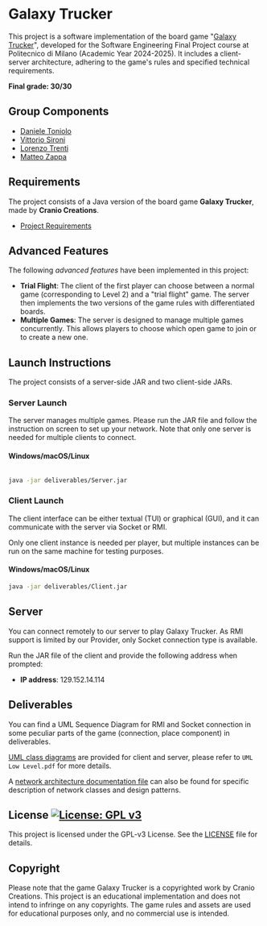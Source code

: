 # Galaxy Trucker

This project is a software implementation of the board game "[Galaxy Trucker](https://www.craniocreations.it/prodotto/galaxy-trucker)", developed for the Software Engineering Final Project course at Politecnico di Milano (Academic Year 2024-2025). It includes a client-server architecture, adhering to the game's rules and specified technical requirements.

**Final grade: 30/30**

## Group Components
- [Daniele Toniolo](https://github.com/danieletoniolo)
- [Vittorio Sironi](https://github.com/vittoriosironi)
- [Lorenzo Trenti](https://github.com/LorenzoTrenti)
- [Matteo Zappa](https://github.com/Mz2305)

## Requirements
The project consists of a Java version of the board game **Galaxy Trucker**, made by **Cranio Creations**.

- [Project Requirements](assets/Requisiti%20e%20Tabella%20di%20Valutazione.pdf)

## Advanced Features
The following *advanced features* have been implemented in this project:
- **Trial Flight**: The client of the first player can choose between a normal game (corresponding to Level 2) and a "trial flight" game. The server then implements the two versions of the game rules with differentiated boards.
- **Multiple Games**: The server is designed to manage multiple games concurrently. This allows players to choose which open game to join or to create a new one.

## Launch Instructions
The project consists of a server-side JAR and two client-side JARs.

### Server Launch
The server manages multiple games. Please run the JAR file and follow the instruction on screen to set up your network. Note that only one server is needed for multiple clients to connect.

#### Windows/macOS/Linux
  ``` bash

java -jar deliverables/Server.jar

```

### Client Launch
The client interface can be either textual (TUI) or graphical (GUI), and it can communicate with the server via Socket or RMI.

Only one client instance is needed per player, but multiple instances can be run on the same machine for testing purposes.

#### Windows/macOS/Linux
```bash
java -jar deliverables/Client.jar

```

## Server

You can connect remotely to our server to play Galaxy Trucker. As RMI support is limited by our Provider, only Socket connection type is available.

Run the JAR file of the client and provide the following address when prompted:
- **IP address**: 129.152.14.114

## Deliverables

You can find a UML Sequence Diagram for RMI and Socket connection in some peculiar parts of the game (connection, place component) in deliverables.

[UML class diagrams](deliverables/UML%20High%20Level.pdf) are provided for client and server, please refer to `UML Low Level.pdf` for more details.

A [network architecture documentation file](deliverables/NetworkProtocol.pdf) can also be found for specific description of network classes and design patterns.

## License [![License: GPL v3](https://img.shields.io/badge/License-GPLv3-blue.svg)](https://www.gnu.org/licenses/gpl-3.0)
This project is licensed under the GPL-v3 License. See the [LICENSE](LICENSE) file for details.

## Copyright
Please note that the game Galaxy Trucker is a copyrighted work by Cranio Creations. This project is an educational implementation and does not intend to infringe on any copyrights. The game rules and assets are used for educational purposes only, and no commercial use is intended.